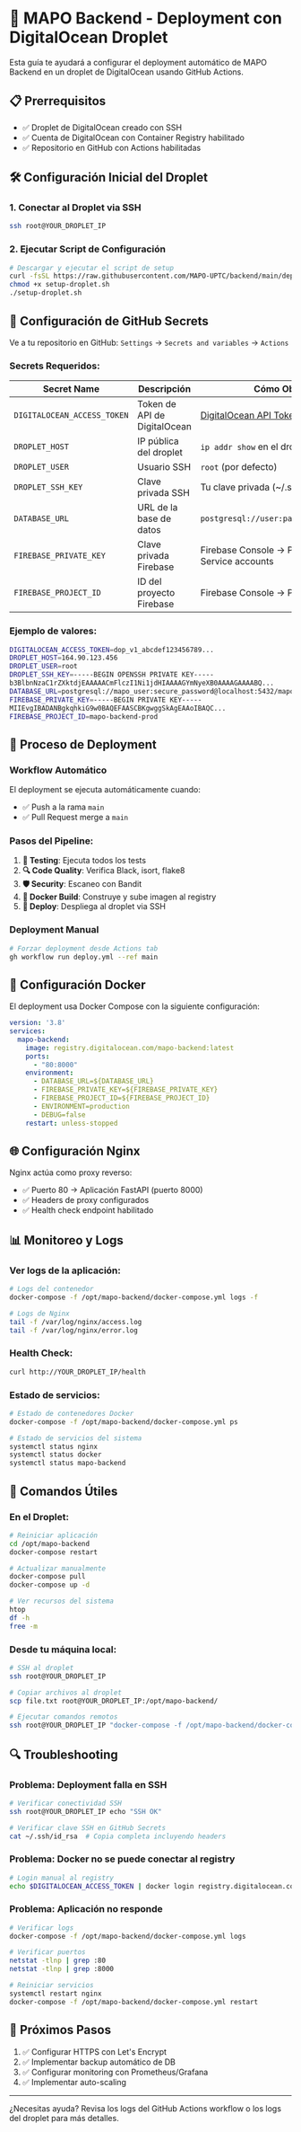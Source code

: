 # 🚀 MAPO Backend - Deployment con DigitalOcean Droplet

Esta guía te ayudará a configurar el deployment automático de MAPO Backend en un droplet de DigitalOcean usando GitHub Actions.

## 📋 Prerrequisitos

- ✅ Droplet de DigitalOcean creado con SSH
- ✅ Cuenta de DigitalOcean con Container Registry habilitado
- ✅ Repositorio en GitHub con Actions habilitadas

## 🛠️ Configuración Inicial del Droplet

### 1. Conectar al Droplet via SSH
```bash
ssh root@YOUR_DROPLET_IP
```

### 2. Ejecutar Script de Configuración
```bash
# Descargar y ejecutar el script de setup
curl -fsSL https://raw.githubusercontent.com/MAPO-UPTC/backend/main/deployment/setup-droplet.sh -o setup-droplet.sh
chmod +x setup-droplet.sh
./setup-droplet.sh
```

## 🔑 Configuración de GitHub Secrets

Ve a tu repositorio en GitHub: `Settings` → `Secrets and variables` → `Actions`

### Secrets Requeridos:

| Secret Name | Descripción | Cómo Obtenerlo |
|-------------|-------------|----------------|
| `DIGITALOCEAN_ACCESS_TOKEN` | Token de API de DigitalOcean | [DigitalOcean API Tokens](https://cloud.digitalocean.com/account/api/tokens) |
| `DROPLET_HOST` | IP pública del droplet | `ip addr show` en el droplet |
| `DROPLET_USER` | Usuario SSH | `root` (por defecto) |
| `DROPLET_SSH_KEY` | Clave privada SSH | Tu clave privada (~/.ssh/id_rsa) |
| `DATABASE_URL` | URL de la base de datos | `postgresql://user:pass@host:port/dbname` |
| `FIREBASE_PRIVATE_KEY` | Clave privada Firebase | Firebase Console → Project Settings → Service accounts |
| `FIREBASE_PROJECT_ID` | ID del proyecto Firebase | Firebase Console → Project Settings |

### Ejemplo de valores:
```bash
DIGITALOCEAN_ACCESS_TOKEN=dop_v1_abcdef123456789...
DROPLET_HOST=164.90.123.456
DROPLET_USER=root
DROPLET_SSH_KEY=-----BEGIN OPENSSH PRIVATE KEY-----
b3BlbnNzaC1rZXktdjEAAAAACmFlczI1Ni1jdHIAAAAGYmNyeXB0AAAAGAAAABQ...
DATABASE_URL=postgresql://mapo_user:secure_password@localhost:5432/mapo_db
FIREBASE_PRIVATE_KEY=-----BEGIN PRIVATE KEY-----
MIIEvgIBADANBgkqhkiG9w0BAQEFAASCBKgwggSkAgEAAoIBAQC...
FIREBASE_PROJECT_ID=mapo-backend-prod
```

## 🚀 Proceso de Deployment

### Workflow Automático
El deployment se ejecuta automáticamente cuando:
- ✅ Push a la rama `main`
- ✅ Pull Request merge a `main`

### Pasos del Pipeline:
1. **🧪 Testing**: Ejecuta todos los tests
2. **🔍 Code Quality**: Verifica Black, isort, flake8
3. **🛡️ Security**: Escaneo con Bandit
4. **🐳 Docker Build**: Construye y sube imagen al registry
5. **🚀 Deploy**: Despliega al droplet via SSH

### Deployment Manual
```bash
# Forzar deployment desde Actions tab
gh workflow run deploy.yml --ref main
```

## 🐳 Configuración Docker

El deployment usa Docker Compose con la siguiente configuración:

```yaml
version: '3.8'
services:
  mapo-backend:
    image: registry.digitalocean.com/mapo-backend:latest
    ports:
      - "80:8000"
    environment:
      - DATABASE_URL=${DATABASE_URL}
      - FIREBASE_PRIVATE_KEY=${FIREBASE_PRIVATE_KEY}
      - FIREBASE_PROJECT_ID=${FIREBASE_PROJECT_ID}
      - ENVIRONMENT=production
      - DEBUG=false
    restart: unless-stopped
```

## 🌐 Configuración Nginx

Nginx actúa como proxy reverso:
- ✅ Puerto 80 → Aplicación FastAPI (puerto 8000)
- ✅ Headers de proxy configurados
- ✅ Health check endpoint habilitado

## 📊 Monitoreo y Logs

### Ver logs de la aplicación:
```bash
# Logs del contenedor
docker-compose -f /opt/mapo-backend/docker-compose.yml logs -f

# Logs de Nginx
tail -f /var/log/nginx/access.log
tail -f /var/log/nginx/error.log
```

### Health Check:
```bash
curl http://YOUR_DROPLET_IP/health
```

### Estado de servicios:
```bash
# Estado de contenedores Docker
docker-compose -f /opt/mapo-backend/docker-compose.yml ps

# Estado de servicios del sistema
systemctl status nginx
systemctl status docker
systemctl status mapo-backend
```

## 🔧 Comandos Útiles

### En el Droplet:
```bash
# Reiniciar aplicación
cd /opt/mapo-backend
docker-compose restart

# Actualizar manualmente
docker-compose pull
docker-compose up -d

# Ver recursos del sistema
htop
df -h
free -m
```

### Desde tu máquina local:
```bash
# SSH al droplet
ssh root@YOUR_DROPLET_IP

# Copiar archivos al droplet
scp file.txt root@YOUR_DROPLET_IP:/opt/mapo-backend/

# Ejecutar comandos remotos
ssh root@YOUR_DROPLET_IP "docker-compose -f /opt/mapo-backend/docker-compose.yml ps"
```

## 🔍 Troubleshooting

### Problema: Deployment falla en SSH
```bash
# Verificar conectividad SSH
ssh root@YOUR_DROPLET_IP echo "SSH OK"

# Verificar clave SSH en GitHub Secrets
cat ~/.ssh/id_rsa  # Copia completa incluyendo headers
```

### Problema: Docker no se puede conectar al registry
```bash
# Login manual al registry
echo $DIGITALOCEAN_ACCESS_TOKEN | docker login registry.digitalocean.com -u $DIGITALOCEAN_ACCESS_TOKEN --password-stdin
```

### Problema: Aplicación no responde
```bash
# Verificar logs
docker-compose -f /opt/mapo-backend/docker-compose.yml logs

# Verificar puertos
netstat -tlnp | grep :80
netstat -tlnp | grep :8000

# Reiniciar servicios
systemctl restart nginx
docker-compose -f /opt/mapo-backend/docker-compose.yml restart
```

## 🎯 Próximos Pasos

1. ✅ Configurar HTTPS con Let's Encrypt
2. ✅ Implementar backup automático de DB
3. ✅ Configurar monitoring con Prometheus/Grafana
4. ✅ Implementar auto-scaling

---

¿Necesitas ayuda? Revisa los logs del GitHub Actions workflow o los logs del droplet para más detalles.